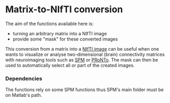 # Matrix-to-NIfTI conversion
The aim of the functions available here is:

- turning an arbitrary matrix into a NIfTI image
- provide some "mask" for these converted images

This conversion from a matrix into a [NIfTI image](https://nifti.nimh.nih.gov/) can be useful when one wants to visualize or analyse two-dimensional (brain) connectivity matrices with neuroimaging tools such as [SPM](https://www.fil.ion.ucl.ac.uk/spm/) or [PRoNTo](http://www.mlnl.cs.ucl.ac.uk/pronto/). The mask can then be used to automatically select all or part of the created images.



### Dependencies

The functions rely on some SPM functions thus SPM's main folder must be on Matlab's path.